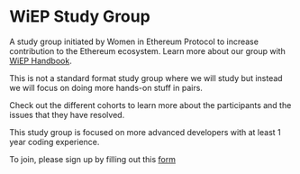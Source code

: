 # WiEP Study Group

A study group initiated by Women in Ethereum Protocol to increase contribution to the Ethereum ecosystem. Learn more about our group with [WiEP Handbook](https://hackmd.io/@poojaranjan/WiEPHandbook).

This is not a standard format study group where we will study but instead we will focus on doing more hands-on stuff in pairs.

Check out the different cohorts to learn more about the participants and the issues that they have resolved.

This study group is focused on more advanced developers with at least 1 year coding experience.

To join, please sign up by filling out this [form](https://forms.gle/LU2JP93m2Qi38A9k7)
